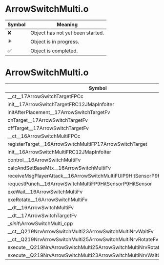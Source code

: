 # ArrowSwitchMulti.o
| Symbol | Meaning 
| ------------- | ------------- 
| :x: | Object has not yet been started. 
| :eight_pointed_black_star: | Object is in progress. 
| :white_check_mark: | Object is completed. 


# ArrowSwitchMulti.o
| Symbol | Decompiled? |
| ------------- | ------------- |
| __ct__17ArrowSwitchTargetFPCc | :white_check_mark: |
| init__17ArrowSwitchTargetFRC12JMapInfoIter | :white_check_mark: |
| initAfterPlacement__17ArrowSwitchTargetFv | :white_check_mark: |
| onTarget__17ArrowSwitchTargetFv | :white_check_mark: |
| offTarget__17ArrowSwitchTargetFv | :white_check_mark: |
| __ct__16ArrowSwitchMultiFPCc | :white_check_mark: |
| registerTarget__16ArrowSwitchMultiFP17ArrowSwitchTarget | :white_check_mark: |
| init__16ArrowSwitchMultiFRC12JMapInfoIter | :white_check_mark: |
| control__16ArrowSwitchMultiFv | :white_check_mark: |
| calcAndSetBaseMtx__16ArrowSwitchMultiFv | :white_check_mark: |
| receiveMsgPlayerAttack__16ArrowSwitchMultiFUlP9HitSensorP9HitSensor | :white_check_mark: |
| requestPunch__16ArrowSwitchMultiFP9HitSensorP9HitSensor | :white_check_mark: |
| exeWait__16ArrowSwitchMultiFv | :white_check_mark: |
| exeRotate__16ArrowSwitchMultiFv | :x: |
| __dt__16ArrowSwitchMultiFv | :white_check_mark: |
| __dt__17ArrowSwitchTargetFv | :white_check_mark: |
| __sinit_\ArrowSwitchMulti_cpp | :white_check_mark: |
| __ct__Q219NrvArrowSwitchMulti23ArrowSwitchMultiNrvWaitFv | :white_check_mark: |
| __ct__Q219NrvArrowSwitchMulti25ArrowSwitchMultiNrvRotateFv | :white_check_mark: |
| execute__Q219NrvArrowSwitchMulti25ArrowSwitchMultiNrvRotateCFP5Spine | :white_check_mark: |
| execute__Q219NrvArrowSwitchMulti23ArrowSwitchMultiNrvWaitCFP5Spine | :white_check_mark: |
